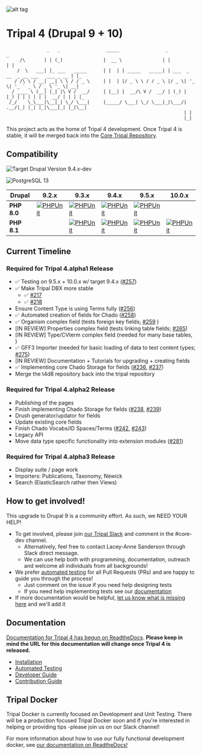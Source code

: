 ![alt tag](https://raw.githubusercontent.com/tripal/tripal/7.x-3.x/tripal/theme/images/tripal_logo.png)

# Tripal 4 (Drupal 9 + 10)

                   _   _                 _____                 _                                  _   
         /\       | | (_)               |  __ \               | |                                | |  
        /  \   ___| |_ ___   _____      | |  | | _____   _____| | ___  _ __  _ __ ___   ___ _ __ | |_
       / /\ \ / __| __| \ \ / / _ \     | |  | |/ _ \ \ / / _ \ |/ _ \| '_ \| '_ ` _ \ / _ \ '_ \| __|
      / ____ \ (__| |_| |\ V /  __/     | |__| |  __/\ V /  __/ | (_) | |_) | | | | | |  __/ | | | |_
     /_/    \_\___|\__|_| \_/ \___|     |_____/ \___| \_/ \___|_|\___/| .__/|_| |_| |_|\___|_| |_|\__|
                                                                      | |                             
                                                                      |_|                             


This project acts as the home of Tripal 4 development. Once Tripal 4 is stable, it will be merged back into the [Core Tripal Repository](https://github.com/tripal/tripal).

## Compatibility

![Target Drupal Version 9.4.x-dev](https://img.shields.io/badge/Target%20Drupal%20Version-9.4.x-informational)

![PostgreSQL 13](https://img.shields.io/badge/PostreSQL-13-success)

| Drupal      | 9.2.x                                                                                                                                                                    | 9.3.x                                                                                                                                                                        | 9.4.x                                                                                                                                                                        | 9.5.x                                                                                                                                                                        | 10.0.x                                                                                                                                                                         |
|-------------|--------------------------------------------------------------------------------------------------------------------------------------------------------------------------|------------------------------------------------------------------------------------------------------------------------------------------------------------------------------|------------------------------------------------------------------------------------------------------------------------------------------------------------------------------|------------------------------------------------------------------------------------------------------------------------------------------------------------------------------|--------------------------------------------------------------------------------------------------------------------------------------------------------------------------------|
| **PHP 8.0** | [![PHPUnit](https://github.com/tripal/t4d8/actions/workflows/MAIN-phpunit-php8_D9_2x.yml/badge.svg)](https://github.com/tripal/t4d8/actions/workflows/MAIN-phpunit-php8_D9_2x.yml) | [![PHPUnit](https://github.com/tripal/t4d8/actions/workflows/MAIN-phpunit-php8_D9_3x.yml/badge.svg)](https://github.com/tripal/t4d8/actions/workflows/MAIN-phpunit-php8_D9_3x.yml)     | [![PHPUnit](https://github.com/tripal/t4d8/actions/workflows/MAIN-phpunit-php8_D9_4x.yml/badge.svg)](https://github.com/tripal/t4d8/actions/workflows/MAIN-phpunit-php8_D9_4x.yml)     | [![PHPUnit](https://github.com/tripal/t4d8/actions/workflows/MAIN-phpunit-php8_D9_5x.yml/badge.svg)](https://github.com/tripal/t4d8/actions/workflows/MAIN-phpunit-php8_D9_5x.yml)     |                                                                                                                                                                                |
| **PHP 8.1** |                                                                                                                                                                          | [![PHPUnit](https://github.com/tripal/t4d8/actions/workflows/MAIN-phpunit-php8.1_D9_3x.yml/badge.svg)](https://github.com/tripal/t4d8/actions/workflows/MAIN-phpunit-php8.1_D9_3x.yml) | [![PHPUnit](https://github.com/tripal/t4d8/actions/workflows/MAIN-phpunit-php8.1_D9_4x.yml/badge.svg)](https://github.com/tripal/t4d8/actions/workflows/MAIN-phpunit-php8.1_D9_4x.yml) | [![PHPUnit](https://github.com/tripal/t4d8/actions/workflows/MAIN-phpunit-php8.1_D9_5x.yml/badge.svg)](https://github.com/tripal/t4d8/actions/workflows/MAIN-phpunit-php8.1_D9_5x.yml) | [![PHPUnit](https://github.com/tripal/t4d8/actions/workflows/MAIN-phpunit-php8.1_D10_0x.yml/badge.svg)](https://github.com/tripal/t4d8/actions/workflows/MAIN-phpunit-php8.1_D10_0x.yml) |


## Current Timeline

### Required for Tripal 4.alpha1 Release

- ✅ Testing on 9.5.x + 10.0.x w/ target 9.4.x ([#257](https://github.com/tripal/t4d8/issues/257))
- ✅ Make Tripal DBX more stable
  - ✅ [#217](https://github.com/tripal/t4d8/issues/217)
  - ✅ [#218](https://github.com/tripal/t4d8/issues/218)
- Ensure Content Type is using Terms fully ([#256](https://github.com/tripal/t4d8/issues/256))
- ✅ Automated creation of fields for Chado ([#258](https://github.com/tripal/t4d8/issues/258))
- ✅ Organism complex field (tests foreign key fields; [#259](https://github.com/tripal/t4d8/issues/259) )
- [IN REVIEW] Properties complex field (tests linking table fields; [#265](https://github.com/tripal/t4d8/issues/265))
- [IN REVIEW] Type/CVterm complex field (needed for many base tables, )
- ✅ GFF3 Importer (needed for basic loading of data to test content types; [#275](https://github.com/tripal/t4d8/pull/275))
- [IN REVIEW] Documentation + Tutorials for upgrading + creating fields
- ✅ Implementing core Chado Storage for fields ([#236](https://github.com/tripal/t4d8/issues/236), [#237](https://github.com/tripal/t4d8/issues/237))
- Merge the t4d8 repository back into the tripal repository

### Required for Tripal 4.alpha2 Release

- Publishing of the pages
- Finish implementing Chado Storage for fields ([#238](https://github.com/tripal/t4d8/issues/238), [#239](https://github.com/tripal/t4d8/issues/239))
- Drush generator/updator for fields
- Update existing core fields
- Finish Chado Vocabs/ID Spaces/Terms ([#242](https://github.com/tripal/t4d8/issues/242), [#243](https://github.com/tripal/t4d8/issues/243))
- Legacy API
- Move data type specific functionality into extension modules ([#281](https://github.com/tripal/t4d8/issues/281))

### Required for Tripal 4.alpha3 Release

- Display suite / page work
- Importers: Publications, Taxonomy, Newick
- Search (ElasticSearch rather then Views)

## How to get involved!

This upgrade to Drupal 9 is a community effort. As such, we NEED YOUR HELP!

  - To get involved, please join [our Tripal Slack](http://tripal.info/join/slack) and comment in the #core-dev channel.
    - Alternatively, feel free to contact Lacey-Anne Sanderson through Slack direct message.
    - We can use help both with programming, documentation, outreach and welcome all individuals from all backgrounds!
  - We prefer [automated testing](https://tripaldoc.readthedocs.io/en/latest/dev_guide/testing.html) for all Pull Requests (PRs) and are happy to guide you through the process!
    - Just comment on the issue if you need help designing tests
    - If you need help implementing tests see our [documentation](https://tripaldoc.readthedocs.io/en/latest/dev_guide/testing.html)
  - If more documentation would be helpful, [let us know what is missing here](https://github.com/tripal/t4d8/issues/16) and we'll add it

## Documentation

[Documentation for Tripal 4 has begun on ReadtheDocs](https://tripaldoc.readthedocs.io/en/latest/dev_guide.html). **Please keep in mind the URL for this documentation will change once Tripal 4 is released.**

  - [Installation](https://tripaldoc.readthedocs.io/en/latest/install.html)
  - [Automated Testing](https://tripaldoc.readthedocs.io/en/latest/dev_guide/testing.html)
  - [Developer Guide](https://tripaldoc.readthedocs.io/en/latest/dev_guide.html)
  - [Contribution Guide](https://tripaldoc.readthedocs.io/en/latest/contributing.html)

## Tripal Docker

Tripal Docker is currently focused on Development and Unit Testing. There will be a production focused Tripal Docker soon and if you're interested in helping or providing tips -please join us on our Slack channel!

For more information about how to use our fully functional development docker, see [our documentation on ReadtheDocs!](https://tripaldoc.readthedocs.io/en/latest/install/docker.html)
